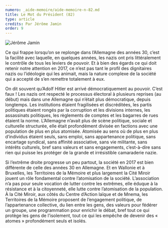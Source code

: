 ```yaml
---
numero: _aide-memoire/aide-memoire-n-82.md
title: Le Mot du Président (82)
type: article
credits: Par Jérôme Jamin
order: 9
---
```

![Jérôme Jamin](/assets/uploads/am-84-jerome-jamin.jpg)

Ce qui frappe lorsqu’on se replonge dans l’Allemagne des années 30, c’est la facilité avec laquelle, en quelques années, les nazis ont pris littéralement le contrôle de tous les leviers de pouvoir. Et à bien des égards ce qui doit retenir notre attention en 2017, ce n’est pas tant le profil des dignitaires nazis ou l’idéologie qui les animait, mais la nature complexe de la société qui a accepté de s’en remettre totalement à eux.



On dit souvent qu’Adolf Hitler est arrivé démocratiquement au pouvoir. C’est faux ! Les nazis ont respecté le processus électoral à plusieurs reprises (au début) mais dans une Allemagne qui n’était plus démocratique, depuis longtemps. Les institutions étaient fragilisées et discréditées, les partis politiques étaient rongés par la corruption et les divisions internes, les assassinats politiques, les règlements de comptes et les bagarres de rues étaient la norme. L’Allemagne n’avait plus de scène politique, sociale et culturelle structurée, elle était profondément divisée en factions avec une population de plus en plus atomisée. Atomisée au sens où de plus en plus d’individus étaient seuls, sans emploi, sans appartenance politique, sans encartage syndical, sans affinité associative, sans vie militante, sans intérêts culturels, bref sans valeurs et sans engagements, c’est-à-dire sans rien qui puisse les protéger de la grande et irrésistible camaraderie nazie.



Si l’extrême droite progresse un peu partout, la société en 2017 est bien différente de celle des années 30 en Allemagne. Et en Wallonie et à Bruxelles, les Territoires de la Mémoire et plus largement la Cité Miroir jouent un rôle fondamental contre l’atomisation de la société. L’association n’a pas pour seule vocation de lutter contre les extrêmes, elle éduque à la résistance et à la citoyenneté, elle lutte contre l’atomisation de la population. À la Cité Miroir, aux côtés du Centre d’Action laïque et de Mnema, les Territoires de la Mémoire proposent de l’engagement politique, de l’appartenance collective, du lien entre les gens, des valeurs pour fédérer un groupe, une programmation pour enrichir le débat, bref tout ce qui protège les gens de l’isolement, tout ce qui les empêche de devenir des « atomes » profondément seuls et isolés.
